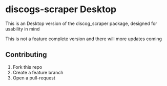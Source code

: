 # discogs-scraper Desktop

This is an Desktop version of the discog_scraper package, designed for usability in mind

This is not a feature complete version and there will more updates coming

## Contributing

1. Fork this repo
2. Create a feature branch
3. Open a pull-request
